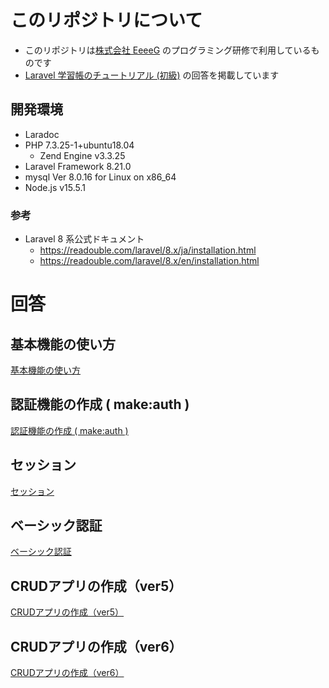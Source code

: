 # このリポジトリについて

- このリポジトリは[株式会社 EeeeG](https://eeeeg.tokyo/) のプログラミング研修で利用しているものです
- [Laravel 学習帳のチュートリアル (初級)](https://laraweb.net/crud/elementary/) の回答を掲載しています

## 開発環境

- Laradoc
- PHP 7.3.25-1+ubuntu18.04
    - Zend Engine v3.3.25
- Laravel Framework 8.21.0
- mysql Ver 8.0.16 for Linux on x86_64
- Node.js v15.5.1

### 参考

- Laravel 8 系公式ドキュメント
    - https://readouble.com/laravel/8.x/ja/installation.html
    - https://readouble.com/laravel/8.x/en/installation.html

# 回答

## 基本機能の使い方

[基本機能の使い方](./answer_01.md)

## 認証機能の作成 ( make:auth )

[認証機能の作成 ( make:auth )](./answer_02.md)

## セッション

[セッション](./answer_03.md)

## ベーシック認証

[ベーシック認証](./answer_04.md)

## CRUDアプリの作成（ver5）

[CRUDアプリの作成（ver5）](./answer_05.md)

## CRUDアプリの作成（ver6）

[CRUDアプリの作成（ver6）](./answer_06.md)
